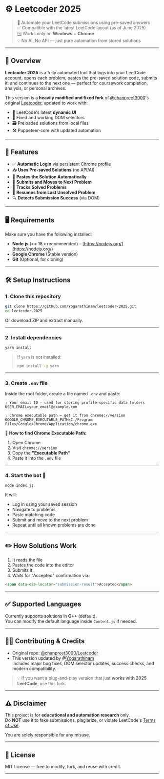 # ⚙️ Leetcoder 2025

> 🧠 Automate your LeetCode submissions using pre-saved answers  
> ✅ Compatible with the latest LeetCode layout (as of June 2025)  
> 🪟 Works only on **Windows** + **Chrome**  
> 💡 No AI, No API — just pure automation from stored solutions

---

## 📌 Overview

**Leetcoder 2025** is a fully automated tool that logs into your LeetCode account, opens each problem, pastes the pre-saved solution code, submits it, and continues to the next one — perfect for coursework completion, analysis, or personal archives.

This version is a **heavily modified and fixed fork** of [@chanpreet3000](https://github.com/chanpreet3000)'s original [Leetcoder](https://github.com/chanpreet3000/Leetcoder), updated to work with:

- 🔄 LeetCode's latest **dynamic UI**
- 🧩 Fixed and working DOM selectors
- 🗃️ Preloaded solutions from local files
- 🛠️ Puppeteer-core with updated automation

---

## 📁 Features

- ✅ **Automatic Login** via persistent Chrome profile  
- 📥 **Uses Pre-saved Solutions** (no API/AI)  
- 🧠 **Pastes the Solution Automatically**  
- 🚀 **Submits and Moves to Next Problem**  
- 📝 **Tracks Solved Problems**  
- 🔁 **Resumes from Last Unsolved Problem**  
- 🔍 **Detects Submission Success** (via DOM)

---

## 🖥️ Requirements

Make sure you have the following installed:

- **Node.js** (>= 18.x recommended) – [https://nodejs.org/](https://nodejs.org/)  
- **Google Chrome** (Stable version)  
- **Git** (Optional, for cloning)

---

## 🛠️ Setup Instructions

### 1. Clone this repository

```bash
git clone https://github.com/Yogarathinam/leetcoder-2025.git
cd leetcoder-2025
```

Or download ZIP and extract manually.

---

### 2. Install dependencies

```bash
yarn install
```

> If `yarn` is not installed:
>
> ```bash
> npm install -g yarn
> ```

---

### 3. Create `.env` file

Inside the root folder, create a file named `.env` and paste:

```env
; Your email ID — used for storing profile-specific data folders
USER_EMAIL=your_email@example.com

; Chrome executable path — get it from chrome://version
GOOGLE_CHROME_EXECUTABLE_PATH=C:/Program Files/Google/Chrome/Application/chrome.exe
```

📌 **How to find Chrome Executable Path:**

1. Open Chrome  
2. Visit `chrome://version`  
3. Copy the **"Executable Path"**  
4. Paste it into the `.env` file

---

### 4. Start the bot 🚀

```bash
node index.js
```

It will:

- Log in using your saved session  
- Navigate to problems  
- Paste matching code  
- Submit and move to the next problem  
- Repeat until all known problems are done

---



## ✏️ How Solutions Work

1. It reads the file  
2. Pastes the code into the editor  
3. Submits it  
4. Waits for "Accepted" confirmation via:

```html
<span data-e2e-locator="submission-result">Accepted</span>
```

---

## ✅ Supported Languages

Currently supports solutions in **C++** (default).  
You can modify the default language inside `Content.js` if needed.

---

## 🧑‍💻 Contributing & Credits

- Original repo: [@chanpreet3000/Leetcoder](https://github.com/chanpreet3000/Leetcoder)  
- This version updated by [@Yogarathinam](https://github.com/Yogarathinam)  
  Includes major bug fixes, DOM selector updates, success checks, and modern compatibility.

> 💡 If you want a plug-and-play version that just **works with 2025 LeetCode**, use this fork.

---

## ⚠️ Disclaimer

This project is for **educational and automation research** only.  
Do **NOT** use it to fake submissions, plagiarize, or violate LeetCode's [Terms of Use](https://leetcode.com/terms/).

You are solely responsible for any misuse.

---

## 🧾 License

MIT License — free to modify, fork, and reuse with credit.

---
